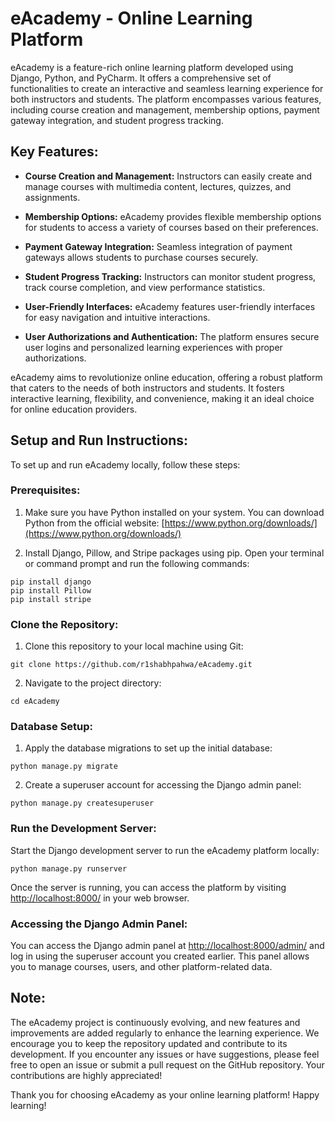 # eAcademy - Online Learning Platform

eAcademy is a feature-rich online learning platform developed using Django, Python, and PyCharm. It offers a comprehensive set of functionalities to create an interactive and seamless learning experience for both instructors and students. The platform encompasses various features, including course creation and management, membership options, payment gateway integration, and student progress tracking.

## Key Features:

- **Course Creation and Management:** Instructors can easily create and manage courses with multimedia content, lectures, quizzes, and assignments.

- **Membership Options:** eAcademy provides flexible membership options for students to access a variety of courses based on their preferences.

- **Payment Gateway Integration:** Seamless integration of payment gateways allows students to purchase courses securely.

- **Student Progress Tracking:** Instructors can monitor student progress, track course completion, and view performance statistics.

- **User-Friendly Interfaces:** eAcademy features user-friendly interfaces for easy navigation and intuitive interactions.

- **User Authorizations and Authentication:** The platform ensures secure user logins and personalized learning experiences with proper authorizations.

eAcademy aims to revolutionize online education, offering a robust platform that caters to the needs of both instructors and students. It fosters interactive learning, flexibility, and convenience, making it an ideal choice for online education providers.

## Setup and Run Instructions:

To set up and run eAcademy locally, follow these steps:

### Prerequisites:

1. Make sure you have Python installed on your system. You can download Python from the official website: [https://www.python.org/downloads/](https://www.python.org/downloads/)

2. Install Django, Pillow, and Stripe packages using pip. Open your terminal or command prompt and run the following commands:

```
pip install django
pip install Pillow
pip install stripe
```

### Clone the Repository:

1. Clone this repository to your local machine using Git:

```
git clone https://github.com/r1shabhpahwa/eAcademy.git
```

2. Navigate to the project directory:

```
cd eAcademy
```

### Database Setup:

1. Apply the database migrations to set up the initial database:

```
python manage.py migrate
```

2. Create a superuser account for accessing the Django admin panel:

```
python manage.py createsuperuser
```

### Run the Development Server:

Start the Django development server to run the eAcademy platform locally:

```
python manage.py runserver
```

Once the server is running, you can access the platform by visiting [http://localhost:8000/](http://localhost:8000/) in your web browser.

### Accessing the Django Admin Panel:

You can access the Django admin panel at [http://localhost:8000/admin/](http://localhost:8000/admin/) and log in using the superuser account you created earlier. This panel allows you to manage courses, users, and other platform-related data.

## Note:

The eAcademy project is continuously evolving, and new features and improvements are added regularly to enhance the learning experience. We encourage you to keep the repository updated and contribute to its development. If you encounter any issues or have suggestions, please feel free to open an issue or submit a pull request on the GitHub repository. Your contributions are highly appreciated!

Thank you for choosing eAcademy as your online learning platform! Happy learning!
